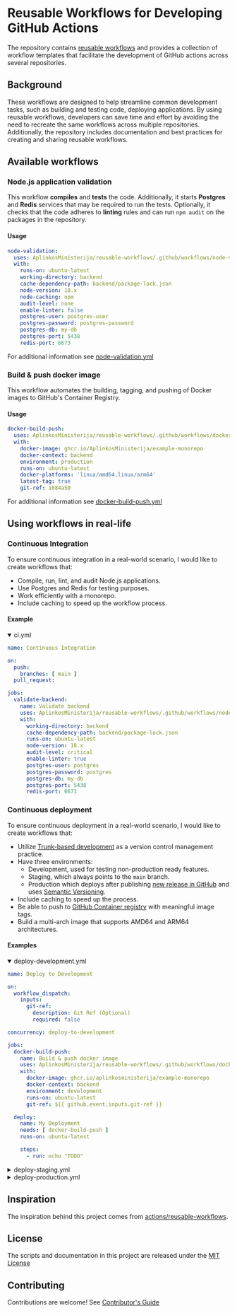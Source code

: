 # Reusable Workflows for Developing GitHub Actions

The repository contains [reusable workflows](https://docs.github.com/en/actions/using-workflows/reusing-workflows) and
provides a collection of workflow templates that facilitate the development of GitHub actions across several
repositories.

## Background

These workflows are designed to help streamline common development tasks, such as building and testing code, deploying
applications. By using reusable workflows, developers can save time and effort by avoiding
the need to recreate the same workflows across multiple repositories. Additionally, the repository includes
documentation and best practices for creating and sharing reusable workflows.

## Available workflows

### Node.js application validation

This workflow **compiles** and **tests** the code. Additionally, it starts **Postgres** and **Redis** services that may
be required to run the tests. Optionally, it checks that the code adheres to **linting** rules and can run `npm audit`
on
the packages in the repository.

#### Usage

```yaml
node-validation:
  uses: AplinkosMinisterija/reusable-workflows/.github/workflows/node-validation.yml@main
  with:
    runs-on: ubuntu-latest
    working-directory: backend
    cache-dependency-path: backend/package-lock.json
    node-version: 18.x
    node-caching: npm
    audit-level: none
    enable-linter: false
    postgres-user: postgres-user
    postgres-password: postgres-password
    postgres-db: my-db
    postgres-port: 5438
    redis-port: 6673
```

For additional information
see [node-validation.yml](https://github.com/AplinkosMinisterija/reusable-workflows/blob/main/.github/workflows/node-validation.yml)

### Build & push docker image

This workflow automates the building, tagging, and pushing of Docker images to GitHub's Container Registry.

#### Usage

```yaml
docker-build-push:
  uses: AplinkosMinisterija/reusable-workflows/.github/workflows/docker-build-push.yml@main
  with:
    docker-image: ghcr.io/AplinkosMinisterija/example-monorepo
    docker-context: backend
    environment: production
    runs-on: ubuntu-latest
    docker-platforms: 'linux/amd64,linux/arm64'
    latest-tag: true
    git-ref: 1084a50
```

For additional information
see [docker-build-push.yml](https://github.com/AplinkosMinisterija/reusable-workflows/blob/main/.github/workflows/docker-build-push.yml)

## Using workflows in real-life

### Continuous Integration

To ensure continuous integration in a real-world scenario, I would like to create workflows that:

- Compile, run, lint, and audit Node.js applications.
- Use Postgres and Redis for testing purposes.
- Work efficiently with a monorepo.
- Include caching to speed up the workflow process.

#### Example

<details open>
    <summary>ci.yml</summary>

```yaml
name: Continuous Integration

on:
  push:
    branches: [ main ]
  pull_request:

jobs:
  validate-backend:
    name: Validate backend
    uses: AplinkosMinisterija/reusable-workflows/.github/workflows/node-validation.yml@main
    with:
      working-directory: backend
      cache-dependency-path: backend/package-lock.json
      runs-on: ubuntu-latest
      node-version: 18.x
      audit-level: critical
      enable-linter: true
      postgres-user: postgres
      postgres-password: postgres
      postgres-db: my-db
      postgres-port: 5438
      redis-port: 6673
``` 

</details>

### Continuous deployment

To ensure continuous deployment in a real-world scenario, I would like to create workflows that:

- Utilize [Trunk-based development](https://trunkbaseddevelopment.com/) as a version control management practice.
- Have three environments:
    - Development, used for testing non-production ready features.
    - Staging, which always points to the `main` branch.
    - Production which deploys after
      publishing [new release in GitHub](https://docs.github.com/en/repositories/releasing-projects-on-github/managing-releases-in-a-repository)
      and uses [Semantic Versioning](https://semver.org/).
- Include caching to speed up the process.
- Be able to push
  to [GitHub Container registry](https://docs.github.com/en/packages/working-with-a-github-packages-registry/working-with-the-container-registry)
  with meaningful image tags.
- Build a multi-arch image that supports AMD64 and ARM64 architectures.

#### Examples

<details open>
    <summary>deploy-development.yml</summary>

```yaml
name: Deploy to Development

on:
  workflow_dispatch:
    inputs:
      git-ref:
        description: Git Ref (Optional)
        required: false

concurrency: deploy-to-development

jobs:
  docker-build-push:
    name: Build & push docker image
    uses: AplinkosMinisterija/reusable-workflows/.github/workflows/docker-build-push.yml@main
    with:
      docker-image: ghcr.io/aplinkosministerija/example-monorepo
      docker-context: backend
      environment: development
      runs-on: ubuntu-latest
      git-ref: ${{ github.event.inputs.git-ref }}

  deploy:
    name: My Deployment
    needs: [ docker-build-push ]
    runs-on: ubuntu-latest

    steps:
      - run: echo "TODO"
```

</details>

<details>
    <summary>deploy-staging.yml</summary>

```yaml
name: Deploy to Staging

on:
  push:
    branches: [ main ]

concurrency: deploy-to-staging

jobs:
  docker-build-push:
    name: Build & push docker image
    uses: AplinkosMinisterija/reusable-workflows/.github/workflows/docker-build-push.yml@main
    with:
      docker-image: ghcr.io/aplinkosministerija/example-monorepo
      docker-context: backend
      environment: staging
      runs-on: ubuntu-latest

  deploy:
    name: My Deployment
    needs: [ docker-build-push ]
    runs-on: ubuntu-latest

    steps:
      - run: echo "TODO"
```

</details>

<details>
    <summary>deploy-production.yml</summary>

```yaml
name: Deploy to Production

on:
  push:
    tags:
      - 'v[0-9]+.[0-9]+.[0-9]+'

concurrency: deploy-to-production

jobs:
  docker-build-push:
    name: Build & push docker image
    uses: AplinkosMinisterija/reusable-workflows/.github/workflows/docker-build-push.yml@main
    with:
      docker-image: ghcr.io/aplinkosministerija/example-monorepo
      docker-context: backend
      environment: production
      runs-on: ubuntu-latest
      latest-tag: true

  deploy:
    name: My Deployment
    needs: [ docker-build-push ]
    runs-on: ubuntu-latest

    steps:
      - run: echo "TODO"
```

</details>

## Inspiration

The inspiration behind this project comes
from [actions/reusable-workflows](https://github.com/actions/reusable-workflows).

## License

The scripts and documentation in this project are released under the [MIT License](LICENSE)

## Contributing

Contributions are welcome! See [Contributor's Guide](CONTRIBUTING.md)